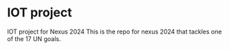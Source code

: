 # IOT project
IOT project for Nexus 2024
This is the repo for nexus 2024 that tackles one of the 17 UN goals.
